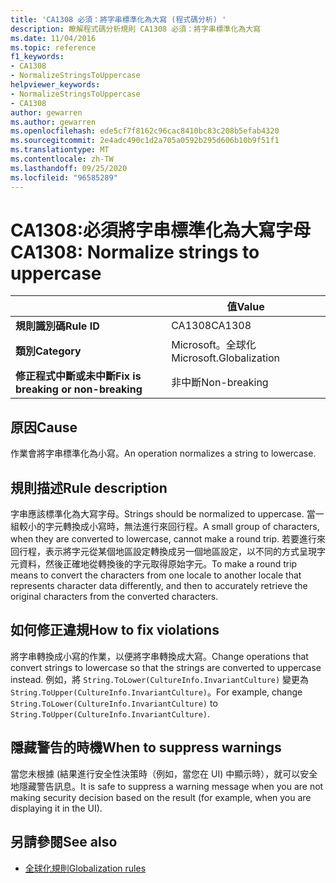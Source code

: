 ```yaml
---
title: 'CA1308 必須：將字串標準化為大寫 (程式碼分析) '
description: 瞭解程式碼分析規則 CA1308 必須：將字串標準化為大寫
ms.date: 11/04/2016
ms.topic: reference
f1_keywords:
- CA1308
- NormalizeStringsToUppercase
helpviewer_keywords:
- NormalizeStringsToUppercase
- CA1308
author: gewarren
ms.author: gewarren
ms.openlocfilehash: ede5cf7f8162c96cac8410bc83c208b5efab4320
ms.sourcegitcommit: 2e4adc490c1d2a705a0592b295d606b10b9f51f1
ms.translationtype: MT
ms.contentlocale: zh-TW
ms.lasthandoff: 09/25/2020
ms.locfileid: "96585289"
---
```

# <a name="ca1308-normalize-strings-to-uppercase"></a><span data-ttu-id="231b5-103">CA1308:必須將字串標準化為大寫字母</span><span class="sxs-lookup"><span data-stu-id="231b5-103">CA1308: Normalize strings to uppercase</span></span>

| | <span data-ttu-id="231b5-104">值</span><span class="sxs-lookup"><span data-stu-id="231b5-104">Value</span></span> |
|-|-|
| <span data-ttu-id="231b5-105">**規則識別碼**</span><span class="sxs-lookup"><span data-stu-id="231b5-105">**Rule ID**</span></span> |<span data-ttu-id="231b5-106">CA1308</span><span class="sxs-lookup"><span data-stu-id="231b5-106">CA1308</span></span>|
| <span data-ttu-id="231b5-107">**類別**</span><span class="sxs-lookup"><span data-stu-id="231b5-107">**Category**</span></span> |<span data-ttu-id="231b5-108">Microsoft。全球化</span><span class="sxs-lookup"><span data-stu-id="231b5-108">Microsoft.Globalization</span></span>|
| <span data-ttu-id="231b5-109">**修正程式中斷或未中斷**</span><span class="sxs-lookup"><span data-stu-id="231b5-109">**Fix is breaking or non-breaking**</span></span> |<span data-ttu-id="231b5-110">非中斷</span><span class="sxs-lookup"><span data-stu-id="231b5-110">Non-breaking</span></span>|

## <a name="cause"></a><span data-ttu-id="231b5-111">原因</span><span class="sxs-lookup"><span data-stu-id="231b5-111">Cause</span></span>

<span data-ttu-id="231b5-112">作業會將字串標準化為小寫。</span><span class="sxs-lookup"><span data-stu-id="231b5-112">An operation normalizes a string to lowercase.</span></span>

## <a name="rule-description"></a><span data-ttu-id="231b5-113">規則描述</span><span class="sxs-lookup"><span data-stu-id="231b5-113">Rule description</span></span>

<span data-ttu-id="231b5-114">字串應該標準化為大寫字母。</span><span class="sxs-lookup"><span data-stu-id="231b5-114">Strings should be normalized to uppercase.</span></span> <span data-ttu-id="231b5-115">當一組較小的字元轉換成小寫時，無法進行來回行程。</span><span class="sxs-lookup"><span data-stu-id="231b5-115">A small group of characters, when they are converted to lowercase, cannot make a round trip.</span></span> <span data-ttu-id="231b5-116">若要進行來回行程，表示將字元從某個地區設定轉換成另一個地區設定，以不同的方式呈現字元資料，然後正確地從轉換後的字元取得原始字元。</span><span class="sxs-lookup"><span data-stu-id="231b5-116">To make a round trip means to convert the characters from one locale to another locale that represents character data differently, and then to accurately retrieve the original characters from the converted characters.</span></span>

## <a name="how-to-fix-violations"></a><span data-ttu-id="231b5-117">如何修正違規</span><span class="sxs-lookup"><span data-stu-id="231b5-117">How to fix violations</span></span>

<span data-ttu-id="231b5-118">將字串轉換成小寫的作業，以便將字串轉換成大寫。</span><span class="sxs-lookup"><span data-stu-id="231b5-118">Change operations that convert strings to lowercase so that the strings are converted to uppercase instead.</span></span> <span data-ttu-id="231b5-119">例如，將 `String.ToLower(CultureInfo.InvariantCulture)` 變更為 `String.ToUpper(CultureInfo.InvariantCulture)`。</span><span class="sxs-lookup"><span data-stu-id="231b5-119">For example, change `String.ToLower(CultureInfo.InvariantCulture)` to `String.ToUpper(CultureInfo.InvariantCulture)`.</span></span>

## <a name="when-to-suppress-warnings"></a><span data-ttu-id="231b5-120">隱藏警告的時機</span><span class="sxs-lookup"><span data-stu-id="231b5-120">When to suppress warnings</span></span>

<span data-ttu-id="231b5-121">當您未根據 (結果進行安全性決策時（例如，當您在 UI) 中顯示時），就可以安全地隱藏警告訊息。</span><span class="sxs-lookup"><span data-stu-id="231b5-121">It is safe to suppress a warning message when you are not making security decision based on the result (for example, when you are displaying it in the UI).</span></span>

## <a name="see-also"></a><span data-ttu-id="231b5-122">另請參閱</span><span class="sxs-lookup"><span data-stu-id="231b5-122">See also</span></span>

- [<span data-ttu-id="231b5-123">全球化規則</span><span class="sxs-lookup"><span data-stu-id="231b5-123">Globalization rules</span></span>](globalization-warnings.md)
